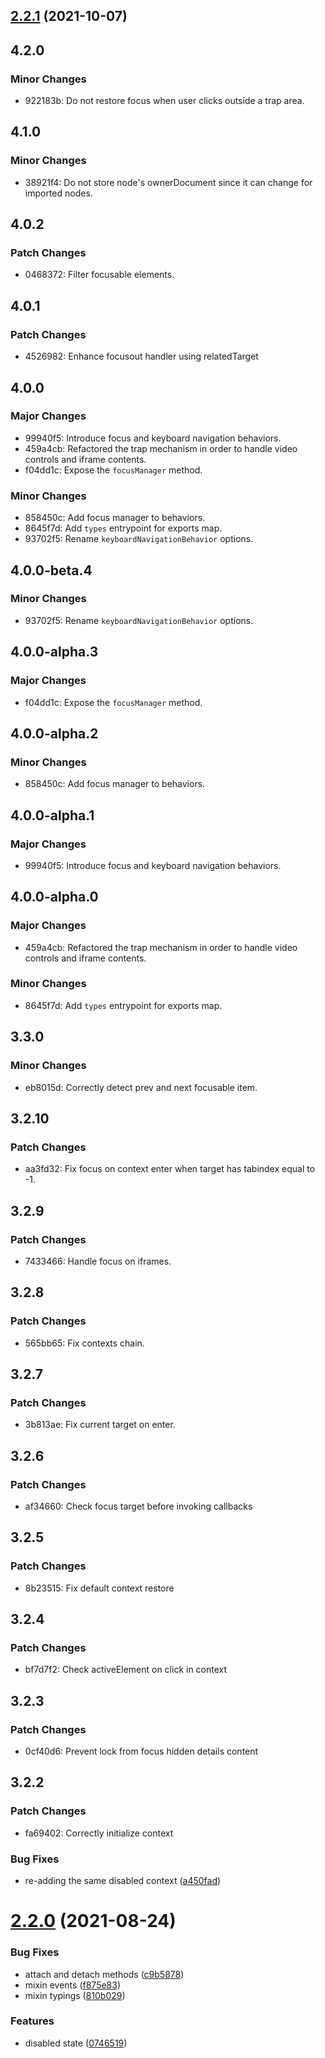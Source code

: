 ## [2.2.1](https://github.com/chialab/loock/compare/v2.2.0...v2.2.1) (2021-10-07)

## 4.2.0

### Minor Changes

-   922183b: Do not restore focus when user clicks outside a trap area.

## 4.1.0

### Minor Changes

-   38921f4: Do not store node's ownerDocument since it can change for imported nodes.

## 4.0.2

### Patch Changes

-   0468372: Filter focusable elements.

## 4.0.1

### Patch Changes

-   4526982: Enhance focusout handler using relatedTarget

## 4.0.0

### Major Changes

-   99940f5: Introduce focus and keyboard navigation behaviors.
-   459a4cb: Refactored the trap mechanism in order to handle video controls and iframe contents.
-   f04dd1c: Expose the `focusManager` method.

### Minor Changes

-   858450c: Add focus manager to behaviors.
-   8645f7d: Add `types` entrypoint for exports map.
-   93702f5: Rename `keyboardNavigationBehavior` options.

## 4.0.0-beta.4

### Minor Changes

-   93702f5: Rename `keyboardNavigationBehavior` options.

## 4.0.0-alpha.3

### Major Changes

-   f04dd1c: Expose the `focusManager` method.

## 4.0.0-alpha.2

### Minor Changes

-   858450c: Add focus manager to behaviors.

## 4.0.0-alpha.1

### Major Changes

-   99940f5: Introduce focus and keyboard navigation behaviors.

## 4.0.0-alpha.0

### Major Changes

-   459a4cb: Refactored the trap mechanism in order to handle video controls and iframe contents.

### Minor Changes

-   8645f7d: Add `types` entrypoint for exports map.

## 3.3.0

### Minor Changes

-   eb8015d: Correctly detect prev and next focusable item.

## 3.2.10

### Patch Changes

-   aa3fd32: Fix focus on context enter when target has tabindex equal to -1.

## 3.2.9

### Patch Changes

-   7433466: Handle focus on iframes.

## 3.2.8

### Patch Changes

-   565bb65: Fix contexts chain.

## 3.2.7

### Patch Changes

-   3b813ae: Fix current target on enter.

## 3.2.6

### Patch Changes

-   af34660: Check focus target before invoking callbacks

## 3.2.5

### Patch Changes

-   8b23515: Fix default context restore

## 3.2.4

### Patch Changes

-   bf7d7f2: Check activeElement on click in context

## 3.2.3

### Patch Changes

-   0cf40d6: Prevent lock from focus hidden details content

## 3.2.2

### Patch Changes

-   fa69402: Correctly initialize context

### Bug Fixes

-   re-adding the same disabled context ([a450fad](https://github.com/chialab/loock/commit/a450fad228d751f6529fd70f9b738bfbc6ccd3d9))

# [2.2.0](https://github.com/chialab/loock/compare/v2.1.0...v2.2.0) (2021-08-24)

### Bug Fixes

-   attach and detach methods ([c9b5878](https://github.com/chialab/loock/commit/c9b5878b53fa22a1dceadeffc77f781787ccfd9d))
-   mixin events ([f875e83](https://github.com/chialab/loock/commit/f875e83fc5ea68e5823c5d9227e318d2fe4f89a0))
-   mixin typings ([810b029](https://github.com/chialab/loock/commit/810b02977bf58a38b8f3a1820b24c8893a37f601))

### Features

-   disabled state ([0746519](https://github.com/chialab/loock/commit/074651931a2b0af3f3b524ced333686ac734d283))
